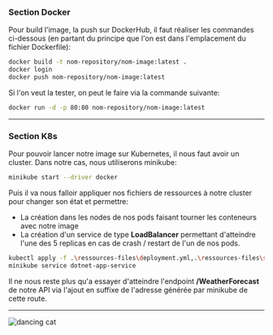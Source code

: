 ### Section Docker

Pour build l'image, la push sur DockerHub, il faut réaliser les commandes ci-dessous (en partant du principe que l'on est dans l'emplacement du fichier Dockerfile): 

```bash
docker build -t nom-repository/nom-image:latest .
docker login
docker push nom-repository/nom-image:latest
```

Si l'on veut la tester, on peut le faire via la commande suivante: 

```bash
docker run -d -p 80:80 nom-repository/nom-image:latest
```

---

### Section K8s

Pour pouvoir lancer notre image sur Kubernetes, il nous faut avoir un cluster. Dans notre cas, nous utiliserons minikube:

```bash
minikube start --driver docker
```

Puis il va nous falloir appliquer nos fichiers de ressources à notre cluster pour changer son état et permettre:

* La création dans les nodes de nos pods faisant tourner les conteneurs avec notre image
* La création d'un service de type **LoadBalancer** permettant d'atteindre l'une des 5 replicas en cas de crash / restart de l'un de nos pods.

```bash
kubectl apply -f .\ressources-files\deployment.yml,.\ressources-files\service.yml
minikube service dotnet-app-service
```

Il ne nous reste plus qu'a essayer d'atteindre l'endpoint **/WeatherForecast** de notre API via l'ajout en suffixe de l'adresse générée par minikube de cette route.

---

![dancing cat](https://media.giphy.com/media/ACVoiOEjbA6nC/giphy.gif)

